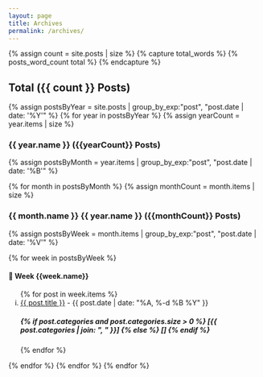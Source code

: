 ```yaml
---
layout: page
title: Archives
permalink: /archives/
---
```

{% assign count = site.posts | size %}
{% capture total_words %}
  {% posts_word_count total %}
{% endcapture %}

## Total ({{ count }} Posts)

{% assign postsByYear = site.posts | group_by_exp:"post", "post.date | date: '%Y'" %}
{% for year in postsByYear %}
{% assign yearCount = year.items | size %}

### {{ year.name }} ({{yearCount}} Posts)

{% assign postsByMonth = year.items | group_by_exp:"post", "post.date | date: '%B'" %}

{% for month in postsByMonth %}
{% assign monthCount = month.items | size %}

### {{ month.name }} {{ year.name }} ({{monthCount}}  Posts)

 {% assign postsByWeek = month.items | group_by_exp:"post", "post.date | date: '%V'"  %}

  {% for week in postsByWeek %}

#### 📅 Week {{week.name}}
  
  <ol reversed type="i">
  {% for post in week.items %}
    <li>
      <a href="{{ post.url | prepend: site.baseurl }}">{{ post.title }}</a> - {{ post.date | date: "%A, %-d %B %Y" }} <h5><b>{% if post.categories and post.categories.size > 0 %}
  [{{ post.categories | join: ", " }}]
{% else %}
  []
{% endif %}</b></h5>
    </li>
  {% endfor %}
  </ol>
{% endfor %}
{% endfor %}
{% endfor %}
